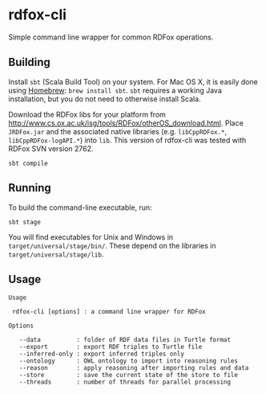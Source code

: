 # rdfox-cli

Simple command line wrapper for common RDFox operations.

## Building

Install `sbt` (Scala Build Tool) on your system. For Mac OS X, it is easily done using [Homebrew](http://brew.sh):  `brew install sbt`. `sbt` requires a working Java installation, but you do not need to otherwise install Scala.

Download the RDFox libs for your platform from http://www.cs.ox.ac.uk/isg/tools/RDFox/otherOS_download.html. Place `JRDFox.jar` and the associated native libraries (e.g. `libCppRDFox.*`, `libCppRDFox-logAPI.*`) into `lib`. This version of rdfox-cli was tested with RDFox SVN version 2762.

`sbt compile`

## Running

To build the command-line executable, run:

`sbt stage`

You will find executables for Unix and Windows in `target/universal/stage/bin/`. These depend on the libraries in `target/universal/stage/lib`.

## Usage

```
Usage

 rdfox-cli [options] : a command line wrapper for RDFox

Options

   --data          : folder of RDF data files in Turtle format
   --export        : export RDF triples to Turtle file
   --inferred-only : export inferred triples only
   --ontology      : OWL ontology to import into reasoning rules
   --reason        : apply reasoning after importing rules and data
   --store         : save the current state of the store to file
   --threads       : number of threads for parallel processing
```
